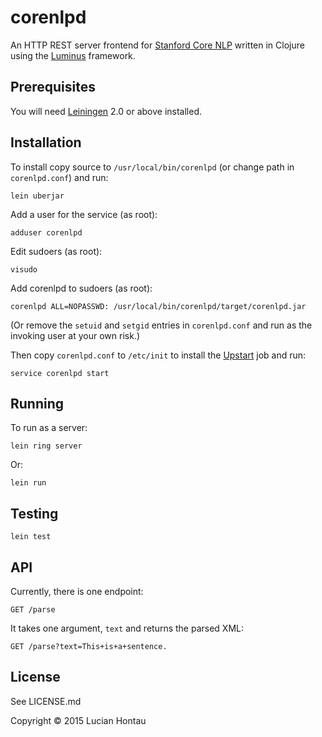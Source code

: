 # corenlpd

An HTTP REST server frontend for [Stanford Core NLP](http://nlp.stanford.edu/software/corenlp.shtml) written in Clojure using the [Luminus](http://www.luminusweb.net/) framework.

## Prerequisites

You will need [Leiningen](http://leiningen.org/) 2.0 or above installed.

## Installation

To install copy source to ```/usr/local/bin/corenlpd``` (or change path in ```corenlpd.conf```) and run:

	lein uberjar

Add a user for the service (as root):

	adduser corenlpd

 Edit sudoers (as root):

	visudo

Add corenlpd to sudoers (as root):

	corenlpd ALL=NOPASSWD: /usr/local/bin/corenlpd/target/corenlpd.jar

(Or remove the ```setuid``` and ```setgid``` entries in ```corenlpd.conf``` and run as the invoking user at your own risk.)

Then copy ```corenlpd.conf``` to ```/etc/init``` to install the [Upstart](http://upstart.ubuntu.com/) job and run:

	service corenlpd start

## Running

To run as a server:

    lein ring server

Or:

	lein run

## Testing

	lein test

## API

Currently, there is one endpoint:

	GET /parse

It takes one argument, ```text``` and returns the parsed XML:

	GET /parse?text=This+is+a+sentence.

## License

See LICENSE.md

Copyright © 2015 Lucian Hontau
